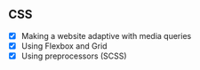 ## CSS

- [X] Making a website adaptive with media queries
- [X] Using Flexbox and Grid
- [X] Using preprocessors (SCSS)
